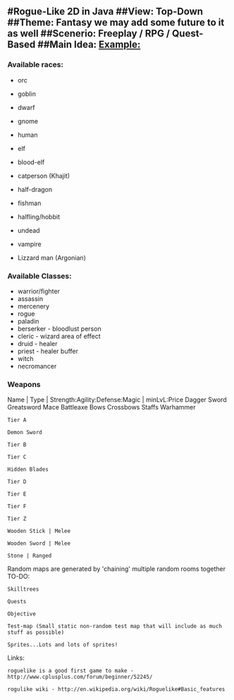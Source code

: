 #Rogue-Like 2D in Java
##View:
Top-Down 
##Theme:
Fantasy we may add some future to it as well
##Scenerio:
Freeplay / RPG / Quest-Based
##Main Idea:
[Example: ](https://lh3.ggpht.com/-bEYiBpVQ5nU/UP6nJvAh7QI/AAAAAAAADSE/q7mQ7IgLEZE/s1600/33.png)
---
### Available races:

*    orc
*    goblin
*    dwarf
*    gnome
*    human
*    elf
*    blood-elf
*    catperson (Khajit)
*    half-dragon
*    fishman
*    halfling/hobbit
*    undead
*    vampire

*    Lizzard man (Argonian)

### Available Classes:

*    warrior/fighter
*    assassin
*    mercenery
*    rogue
*    paladin
*    berserker - bloodlust person
*    cleric -  wizard area of effect
*    druid - healer
*    priest - healer buffer
*    witch
*    necromancer

###   Weapons

Name | Type | Strength:Agility:Defense:Magic | minLvL:Price
Dagger
Sword
Greatsword
Mace
Battleaxe
Bows
Crossbows
Staffs
Warhammer

    Tier A

    Demon Sword

    Tier B

    Tier C

    Hidden Blades

    Tier D

    Tier E

    Tier F

    Tier Z

    Wooden Stick | Melee

    Wooden Sword | Melee

    Stone | Ranged 

Random maps are generated by 'chaining' multiple random rooms together
TO-DO:

    Skilltrees

    Quests

    Objective

    Test-map (Small static non-random test map that will include as much stuff as possible)

    Sprites...Lots and lots of sprites!

Links:

    roguelike is a good first game to make - http://www.cplusplus.com/forum/beginner/52245/

    rogulike wiki - http://en.wikipedia.org/wiki/Roguelike#Basic_features

